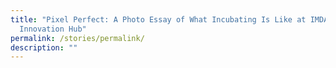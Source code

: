 ```yaml
---
title: "Pixel Perfect: A Photo Essay of What Incubating Is Like at IMDA’s
  Innovation Hub"
permalink: /stories/permalink/
description: ""
---
```

